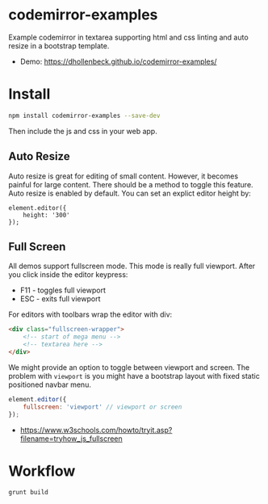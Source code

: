 # codemirror-examples
Example codemirror in textarea supporting html and css linting and auto resize in a bootstrap template.

- Demo: https://dhollenbeck.github.io/codemirror-examples/

# Install

```bash
npm install codemirror-examples --save-dev
```

Then include the js and css in your web app.

## Auto Resize
Auto resize is great for editing of small content. However, it becomes painful for large content. There should be a method to toggle this feature. Auto resize is enabled by default. You can set an explict editor height by:

```
element.editor({
	height: '300'
});
```

## Full Screen

All demos support fullscreen mode. This mode is really full viewport. After you click inside the editor keypress:

- F11 - toggles full viewport
- ESC - exits full viewport

For editors with toolbars wrap the editor with div:
```html
<div class="fullscreen-wrapper">
	<!-- start of mega menu -->
	<!-- textarea here -->
</div>
```

We might provide an option to toggle between viewport and screen. The problem with `viewport` is you might have a bootstrap layout with fixed static positioned navbar menu.
```js
element.editor({
	fullscreen: 'viewport' // viewport or screen
});
```


- https://www.w3schools.com/howto/tryit.asp?filename=tryhow_js_fullscreen

# Workflow

```bash
grunt build
```
